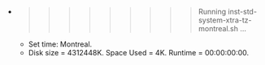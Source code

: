 * >>>>>>>>> Running inst-std-system-xtra-tz-montreal.sh ...
  * Set time: Montreal.
  * Disk size = 4312448K. Space Used = 4K. Runtime = 00:00:00:00.

